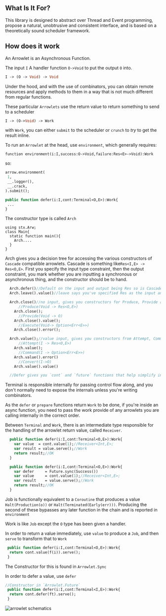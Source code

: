 ## What Is It For?

This library is designed to abstract over Thread and Event programming, propose a natural, unobtrusive
and consistent interface, and is based on a theoretically sound scheduler framework.

## How does it work

An Arrowlet is an Asynchronous Function.


The input `I`
A handler function `O->Void` to put the output `O` into.

```haxe
I -> (O -> Void) -> Void
```

Under the hood, and with the use of combinators, you can obtain remote resources and apply methods
to them in a way that is not much different from regular functions.

These particular `Arrowlets` use the return value to return something to send to a scheduler

```haxe
I -> (O->Void) -> Work
```
 
with `Work`, you can either `submit` to the scheduler or `crunch` to *try* to get the result inline.

To run an `Arrowlet` at the head, use `environment`, which generally requires:

```
function environment(i:I,success:O->Void,failure:Res<E>->Void):Work
```

so:
```haxe
arrow.environment(
 1,
 __.logger(),
 __.crack,
).submit();
```

```haxe
public function defer(i:I,cont:Terminal<O,E>):Work{
 ...
}
```

The constructor type is called `Arch`
```
using stx.Arw;
class Main{
  static function main(){
    Arch....
  }
}
```
Arch gives you a decision tree for accessing the various constructors of `Cascade` compatible arrowlets. Cascade is something like`Res<I,E> -> Res<O,E>`.
First you specify the input type constraint, then the output constraint, you mark whether you are inputting a synchronous or asynchronous thing, and the
constructor should be to hand.

```haxe
  Arch.defer()//Default on the input and output being Res so is Cascade<I,O,E>
  Arch.leave().value()//leave says you've specified Res as the input and need to specify the output. Rectify(Res<I,E> -> O)

  Arch.close()//no input, gives you constructors for Produce, Provide and Execute.
      //Produce(Void -> Res<O,E>)
    Arch.close();
      //Provide(Void -> O)
    Arch.close().value();
      //Execute(Void-> Option<Err<E>>)
    Arch.close().error();

  Arch.value();//value input, gives you constructors from Attempt, Command and Convert
      //Attempt(I -> Res<O,E>)
    Arch.value();
      //Command(I -> Option<Err<E>>)
    Arch.value().error()
      //Convert(I->O)
    Arch.value().value()

  //Defer gives you `cont` and `future` functions that help simplify integration. Any integrations you need just pop me a message.
```

Terminal is responsible internally for passing control flow along, and you don't normally need to expose the internals unless you're writing combinators.

As the `defer` or `prepare` functions return `Work` to be done, if you're inside an async function, you need to pass the work provide of any arrowlets you are calling internally in the correct order.

Between `Terminal` and `Work`, there is an intermediate type responsible for the handling of the arrowlet return value, called `Receiver`.

```haxe
  public function defer(i:I,cont:Terminal<O,E>):Work{
    var value  = cont.value(1);//Receiver<Int,E>;
    var result = value.serve();//Work
    return result;//OK
  }

  public function defer(i:I,cont:Terminal<O,E>):Work{
    var defer     = Future.sync(Success())
    var value     = cont.value(1);//Receiver<Int,E>;
    var result    = value.serve();//Work
    return result;//OK
  }
```


Job is functionally equivalent to a `Coroutine` that produces a value `Halt(Production(o))` or
`Halt(Terminated(Early(err)))`. Producing the second of these bypasses any later function in the chain and is reported in `environment`

Work is like `Job` except the `O` type has been given a handler.

In order to return a value immediately, use `value` to produce a `Job`, and then `serve` to transform that to `Work`

```haxe
 public function defer(i:I,cont:Terminal<O,E>):Work{
  return cont.value(f(i)).serve();
 }
```

The Constructor for this is found in `Arrowlet.Sync` 

In order to defer a value, use `defer`

```haxe
//Constructor in `Arrowlet.Future` 
 public function defer(i:I,cont:Terminal<I,E>):Work{
  return cont.defer(ft).serve();
 }
```

![arrowlet schematics](https://raw.githubusercontent.com/ohmrun/stx_arw/master/Arrowlets.jpg)